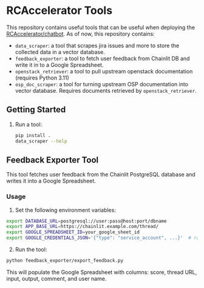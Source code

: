 # RCAccelerator Tools

This repository contains useful tools that can be useful when deploying the
[RCAccelerator/chatbot](https://github.com/RCAccelerator/chatbot). As of now,
this repository contains:

- `data_scraper`: a tool that scrapes jira issues and more to store the collected data
in a vector database.
- `feedback_exporter`: a tool to fetch user feedback from Chainlit DB and write it in to a Google Spreadsheet.
- `openstack_retriever`: a tool to pull upstream openstack documentation (requires Python 3.11)
- `osp_doc_scraper`: a tool for turning upstream OSP documentation into vector database. Requires documents retrieved by `openstack_retriever`.

## Getting Started

1. Run a tool:
   ```bash
   pip install .
   data_scraper --help
   ```

## Feedback Exporter Tool

This tool fetches user feedback from the Chainlit PostgreSQL database and writes it into a Google Spreadsheet.

### Usage

1. Set the following environment variables:

```bash
export DATABASE_URL=postgresql://user:pass@host:port/dbname
export APP_BASE_URL=https://chainlit.example.com/thread/
export GOOGLE_SPREADSHEET_ID=your_google_sheet_id
export GOOGLE_CREDENTIALS_JSON='{"type": "service_account", ...}'  # raw JSON string
```

2. Run the tool:

```bash
python feedback_exporter/export_feedback.py
```

This will populate the Google Spreadsheet with columns: score, thread URL, input, output, comment, and user name.
